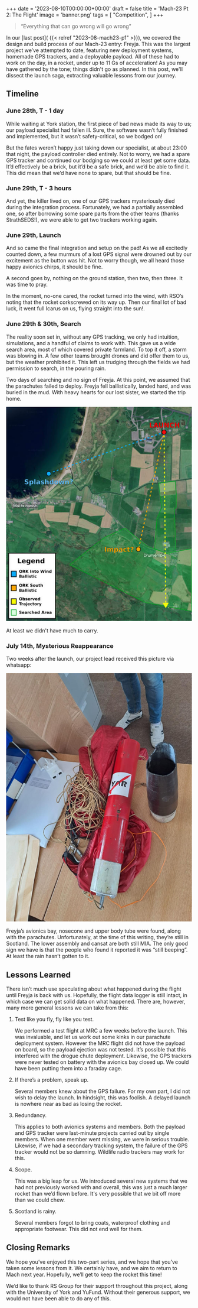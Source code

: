 +++
date = '2023-08-10T00:00:00+00:00'
draft = false
title = 'Mach-23 Pt 2: The Flight'
image = 'banner.png'
tags = [
    "Competition",
]
+++


> “Everything that can go wrong will go wrong”

In our [last post]( {{< relref "2023-08-mach23-p1" >}}), we covered the design and build process of our Mach-23 entry: Freyja. This was the largest project we’ve attempted to date, featuring new deployment systems, homemade GPS trackers, and a deployable payload. All of these had to work on the day, in a rocket, under up to 11 Gs of acceleration! As you may have gathered by the tone; things didn't go as planned. In this post, we'll dissect the launch saga, extracting valuable lessons from our journey.
## Timeline
### June 28th, T - 1 day

While waiting at York station, the first piece of bad news made its way to us; our payload specialist had fallen ill. Sure, the software wasn’t fully finished and implemented, but it wasn’t safety-critical, so we bodged on!

But the fates weren’t happy just taking down our specialist, at about 23:00 that night, the payload controller died entirely. Not to worry, we had a spare GPS tracker and continued our bodging so we could at least get some data. It’d effectively be a brick, but it’d be a safe brick, and we’d be able to find it. This did mean that we’d have none to spare, but that should be fine.
### June 29th, T - 3 hours

And yet, the killer lived on, one of our GPS trackers mysteriously died during the integration process. Fortunately, we had a partially assembled one, so after borrowing some spare parts from the other teams (thanks StrathSEDS!), we were able to get two trackers working again.
### June 29th, Launch

And so came the final integration and setup on the pad! As we all excitedly counted down, a few murmurs of a lost GPS signal were drowned out by our excitement as the button was hit. Not to worry though, we all heard those happy avionics chirps, it should be fine.

A second goes by, nothing on the ground station, then two, then three. It was time to pray.

In the moment, no-one cared, the rocket turned into the wind, with RSO’s noting that the rocket corkscrewed on its way up. Then our final lot of bad luck, it went full Icarus on us, flying straight into the sun!.
### June 29th & 30th, Search

The reality soon set in, without any GPS tracking, we only had intuition, simulations, and a handful of claims to work with. This gave us a wide search area, most of which covered private farmland. To top it off, a storm was blowing in. A few other teams brought drones and did offer them to us, but the weather prohibited it. This left us trudging through the fields we had permission to search, in the pouring rain.

Two days of searching and no sign of Freyja. At this point, we assumed that the parachutes failed to deploy. Freyja fell ballistically, landed hard, and was buried in the mud. With heavy hearts for our lost sister, we started the trip home.

![](search_area.png)

At least we didn't have much to carry.
### July 14th, Mysterious Reappearance

Two weeks after the launch, our project lead received this picture via whatsapp:

![](found.png)

Freyja’s avionics bay, nosecone and upper body tube were found, along with the parachutes. Unfortunately, at the time of this writing, they’re still in Scotland. The lower assembly and cansat are both still MIA. The only good sign we have is that the people who found it reported it was “still beeping”. At least the rain hasn’t gotten to it.
## Lessons Learned

There isn’t much use speculating about what happened during the flight until Freyja is back with us. Hopefully, the flight data logger is still intact, in which case we can get solid data on what happened. There are, however, many more general lessons we can take from this:

1. Test like you fly, fly like you test.

    We performed a test flight at MRC a few weeks before the launch. This was invaluable, and let us work out some kinks in our parachute deployment system. However the MRC flight did not have the payload on board, so the payload ejection was not tested. It’s possible that this interfered with the drogue chute deployment. Likewise, the GPS trackers were never tested on battery with the avionics bay closed up. We could have been putting them into a faraday cage.
2. If there’s a problem, speak up.

    Several members knew about the GPS failure. For my own part, I did not wish to delay the launch. In hindsight, this was foolish. A delayed launch is nowhere near as bad as losing the rocket.
3. Redundancy.

    This applies to both avionics systems and members. Both the payload and GPS tracker were last-minute projects carried out by single members. When one member went missing, we were in serious trouble. Likewise, if we had a secondary tracking system, the failure of the GPS tracker would not be so damning. Wildlife radio trackers may work for this.
4. Scope.

    This was a big leap for us. We introduced several new systems that we had not previously worked with and overall, this was just a much larger rocket than we’d flown before. It's very possible that we bit off more than we could chew.
5. Scotland is rainy.

    Several members forgot to bring coats, waterproof clothing and appropriate footwear. This did not end well for them.

## Closing Remarks

We hope you’ve enjoyed this two-part series, and we hope that you’ve taken some lessons from it. We certainly have, and we aim to return to Mach next year. Hopefully, we’ll get to keep the rocket this time!

We’d like to thank RS Group for their support throughout this project, along with the University of York and YuFund. Without their generous support, we would not have been able to do any of this.

